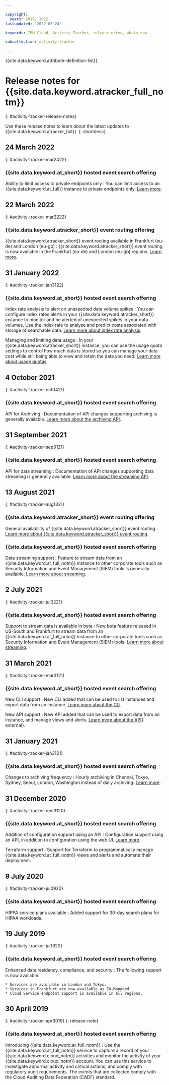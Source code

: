 ```yaml
---

copyright:
  years: 2019, 2022
lastupdated: "2022-03-24"

keywords: IBM Cloud, Activity Tracker, release notes, whats new

subcollection: activity-tracker

---
```


{{site.data.keyword.attribute-definition-list}}

 

# Release notes for {{site.data.keyword.atracker_full_notm}}
{: #activity-tracker-release-notes}

Use these release notes to learn about the latest updates to {{site.data.keyword.atracker_full}}.
{: shortdesc}

## 24 March 2022
{: #activity-tracker-mar2422}

### {{site.data.keyword.at_short}} hosted event search offering

Ability to limit access to private endpoints only
:   You can limit access to an {{site.data.keyword.at_full}} instance to private endpoints only.    [Learn more](/docs/activity-tracker?topic=activity-tracker-private_endpoints_only).

## 22 March 2022
{: #activity-tracker-mar2222}

### {{site.data.keyword.atracker_short}} event routing offering

{{site.data.keyword.atracker_short}} event routing available in Frankfurt (eu-de) and London (eu-gb)
:   {{site.data.keyword.atracker_short}} event routing is now available in the Frankfurt (eu-de) and London (eu-gb) regions.  [Learn more](/docs/activity-tracker?topic=activity-tracker-regions#regions-atracker).

## 31 January 2022
{: #activity-tracker-jan3122}

### {{site.data.keyword.at_short}} hosted event search offering

Index rate analysis to alert on unexpected data volume spikes
:   You can configure index rates alerts in your {{site.data.keyword.atracker_short}} instance to monitor and be alerted of unexpected spikes in your data volumes. Use the index rate to analyze and predict costs associated with storage of searchable data.  [Learn more about index rate analysis](/docs/activity-tracker?topic=activity-tracker-control_usage_index_rate).

Managing and limiting data usage
:   In your {{site.data.keyword.atracker_short}} instance, you can use the usage quota settings to control how much data is stored so you can manage your data cost while still being able to view and retain the data you need.  [Learn more about usage quotas](/docs/activity-tracker?topic=activity-tracker-control_usage_quotas).

## 4 October 2021
{: #activity-tracker-oct0421}

### {{site.data.keyword.at_short}} hosted event search offering

API for Archiving
:   Documentation of API changes supporting archiving is generally available.  [Learn more about the archiving API](/apidocs/activity-tracker#get-v1-config-archiving).

## 31 September 2021
{: #activity-tracker-sep3121}

### {{site.data.keyword.at_short}} hosted event search offering

API for data streaming
:   Documentation of API changes supporting data streaming is generally available.  [Learn more about the streaming API](/apidocs/activity-tracker#post-v1-config-stream).

## 13 August 2021
{: #activity-tracker-aug1321}

### {{site.data.keyword.atracker_short}} event routing offering

General availability of {{site.data.keyword.atracker_short}} event routing
:   [Learn more about {{site.data.keyword.atracker_short}} event routing](/docs/activity-tracker?topic=activity-tracker-getting-started-routing).

### {{site.data.keyword.at_short}} hosted event search offering

Data streaming support
:   Feature to stream data from an {{site.data.keyword.at_full_notm}} instance to other corporate tools such as Security Information and Event Management (SIEM) tools is generally available. [Learn more about streaming](/docs/activity-tracker?topic=activity-tracker-streaming).

## 2 July 2021
{: #activity-tracker-jul0221}

### {{site.data.keyword.at_short}} hosted event search offering

Support to stream data is available in beta
:   New beta feature released in US-South and Frankfurt to stream data from an {{site.data.keyword.at_full_notm}} instance to other corporate tools such as Security Information and Event Management (SIEM) tools. [Learn more about streaming](/docs/activity-tracker?topic=activity-tracker-streaming).

## 31 March 2021
{: #activity-tracker-mar3121}

### {{site.data.keyword.at_short}} hosted event search offering

New CLI support
:   New CLI added that can be used to list instances and export data from an instance. [Learn more about the CLI](/docs/cli?topic=log-analysis-cli-plugin-log-analysis-cli).

New API support
:   New API added that can be used to export data from an instance, and manage views and alerts. [Learn more about the API](https://cloud.ibm.com/apidocs/logdna?code=python#introduction){: external}.

## 31 January 2021
{: #activity-tracker-jan3121}

### {{site.data.keyword.at_short}} hosted event search offering

Changes to archiving frequency
:   Hourly archiving in Chennai, Tokyo, Sydney, Seoul, London, Washington instead of daily archiving. [Learn more](/docs/activity-tracker?topic=activity-tracker-manage_events#manage_events_archive).

## 31 December 2020
{: #activity-tracker-dec3120}

### {{site.data.keyword.at_short}} hosted event search offering

Addition of configuration support using an API
:   Configuration support using an API, in addition to configuration using the web UI. [Learn more](/docs/activity-tracker?topic=activity-tracker-config-api).

Terraform support
:   Support for Terraform to programmatically manage {{site.data.keyword.at_full_notm}} views and alerts and automate their deployment. 

## 9 July 2020
{: #activity-tracker-jul0920}

### {{site.data.keyword.at_short}} hosted event search offering

HIPPA service plans available
:   Added support for 30-day search plans for HIPAA workloads.

## 19 July 2019
{: #activity-tracker-jul1920}

### {{site.data.keyword.at_short}} hosted event search offering

Enhanced data residency, compliance, and security
:   The following support is now available:

    * Services are available in London and Tokyo.
    * Services in Frankfurt are now available as EU-Managed.
    * Cloud Service endpoint support is available in all regions.

## 30 April 2019
{: #activity-tracker-apr3019}
{: release-note}

### {{site.data.keyword.at_short}} hosted event search offering

Introducing {{site.data.keyword.at_full_notm}}
:   Use the {{site.data.keyword.at_full_notm}} service to capture a record of your {{site.data.keyword.cloud_notm}} activities and monitor the activity of your {{site.data.keyword.cloud_notm}} account. You can use this service to investigate abnormal activity and critical actions, and comply with regulatory audit requirements. The events that are collected comply with the Cloud Auditing Data Federation (CADF) standard.


